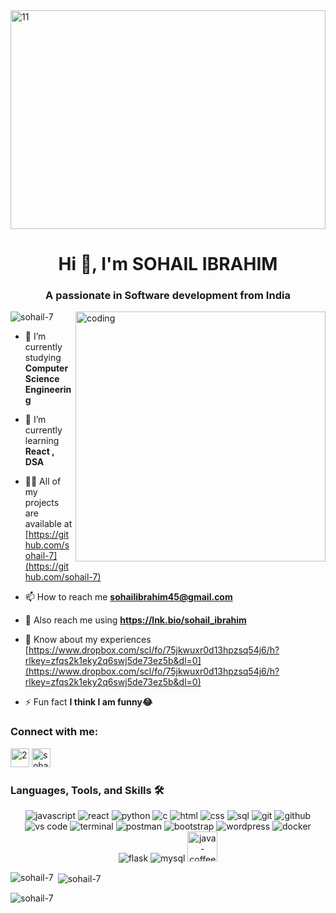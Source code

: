 
<img src="https://github.com/sohail-7/sohail-7/assets/118377800/7a02274d-df48-4978-b5ca-48ab6f747b7a" width="100%" height="350" alt="11"/>
<h1 align="center">Hi 👋, I'm SOHAIL IBRAHIM</h1>
<h3 align="center">A passionate in Software development from India</h3>
<img align="right" alt="coding" width="400" src="https://user-images.githubusercontent.com/55389276/140866485-8fb1c876-9a8f-4d6a-98dc-08c4981eaf70.gif">

<p align="left"> <img src="https://komarev.com/ghpvc/?username=sohail-7&label=Profile%20views&color=0e75b6&style=flat" alt="sohail-7" /> </p>

- 🔭 I’m currently studying **Computer Science Engineering**

- 🌱 I’m currently learning **React , DSA**

- 👨‍💻 All of my projects are available at [https://github.com/sohail-7](https://github.com/sohail-7)

- 📫 How to reach me **sohailibrahim45@gmail.com**
- 🔗 Also reach me using  **https://lnk.bio/sohail_ibrahim**

- 📄 Know about my experiences [https://www.dropbox.com/scl/fo/75jkwuxr0d13hpzsq54j6/h?rlkey=zfqs2k1eky2q6swj5de73ez5b&dl=0](https://www.dropbox.com/scl/fo/75jkwuxr0d13hpzsq54j6/h?rlkey=zfqs2k1eky2q6swj5de73ez5b&dl=0)

- ⚡ Fun fact **I think I am funny😂**

<h3 align="left">Connect with me:</h3>
<p align="left">
<a href="https://linkedin.com/in/sohail-ibrahim-567624215" target="blank"><img src="https://github.com/sohail-7/sohail-7/assets/118377800/32379361-9984-49fb-bc62-d2d513334b1d" width="30" height="30" alt="2"/></a>
<a href="https://instagram.com/sohailibrahim7" target="blank"><img src="https://github.com/sohail-7/sohail-7/assets/118377800/e31f49ae-f936-4ee4-b560-ec13017b99cb" alt="sohailibrahim7" height="30" width="30" /></a>
</p>




### Languages, Tools, and Skills 🛠
<div align="center">
<img src="https://img.shields.io/badge/JavaScript-F7DF1E?style=for-the-badge&logo=javascript&logoColor=black" alt="javascript" />
<img src="https://img.shields.io/badge/React-61DAFB?style=for-the-badge&logo=react&logoColor=black" alt="react" />
<img src="https://img.shields.io/badge/python-3776AB?style=for-the-badge&logo=python&logoColor=white" alt="python" />
<img src="https://img.shields.io/badge/c-A8B9CC?style=for-the-badge&logo=c&logoColor=white" alt="c" />
<img src="https://img.shields.io/badge/HTML-E34F26?style=for-the-badge&logo=html5&logoColor=white" alt="html" />
<img src="https://img.shields.io/badge/css-1572B6?style=for-the-badge&logo=css3&logoColor=white" alt="css" />
<img src="https://img.shields.io/badge/SQL-407AFC?style=for-the-badge&logo=icloud&logoColor=white" alt="sql" />
<img src="https://img.shields.io/badge/Git-F05032?style=for-the-badge&logo=git&logoColor=white" alt="git" />
<img src="https://img.shields.io/badge/GitHub-100000?style=for-the-badge&logo=github&logoColor=white" alt="github" />
<img src="https://img.shields.io/badge/vs%20code-007ACC?style=for-the-badge&logo=visual%20studio%20code&logoColor=white" alt="vs code" />
<img src="https://img.shields.io/badge/terminal%20commands-black?style=for-the-badge&logo=windows%20terminal&logoColor=white" alt="terminal" />
<img src="https://img.shields.io/badge/postman-FF6C37?style=for-the-badge&logo=postman&logoColor=white" alt="postman" />
<img src="https://img.shields.io/badge/bootstrap-7952B3?style=for-the-badge&logo=bootstrap&logoColor=white" alt="bootstrap" />
<img src="https://img.shields.io/badge/wordpress-21759b?style=for-the-badge&logo=wordpress&logoColor=white" alt="wordpress" />
<img src="https://img.shields.io/badge/docker-2496ED?style=for-the-badge&logo=docker&logoColor=white" alt="docker" />
<img src="https://img.shields.io/badge/flask-000000?style=for-the-badge&logo=flask&logoColor=white" alt="flask" />
  
<img src="https://img.shields.io/badge/mysql-4479A1?style=for-the-badge&logo=mysql&logoColor=white" alt="mysql" />
<img width="48" height="48" src="https://img.icons8.com/color/48/java-coffee-cup-logo--v1.png" alt="java-coffee-cup-logo--v1"/>
</div>



<p><img align="left" src="https://github-readme-stats.vercel.app/api/top-langs?username=sohail-7&show_icons=true&locale=en&layout=compact" alt="sohail-7" /></p>

<p>&nbsp;<img align="center" src="https://github-readme-stats.vercel.app/api?username=sohail-7&show_icons=true&locale=en" alt="sohail-7" /></p>

<p><img align="center" src="https://github-readme-streak-stats.herokuapp.com/?user=sohail-7&" alt="sohail-7" /></p>
